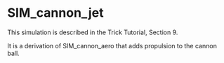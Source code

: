 # SIM\_cannon\_jet

This simulation is described in the Trick Tutorial, Section 9.

It is a derivation of SIM\_cannon\_aero that adds propulsion to the cannon ball.
